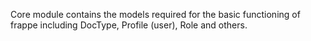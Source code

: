 Core module contains the models required for the basic functioning of frappe including DocType, Profile (user), Role and others.